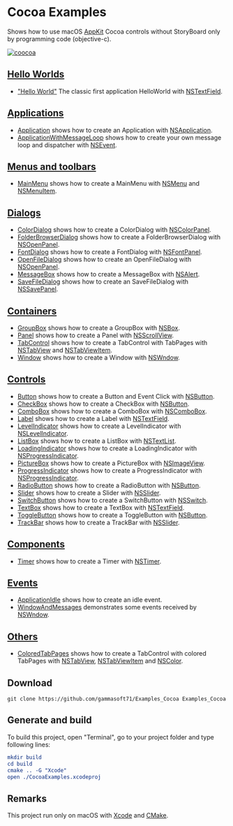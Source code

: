 
# Cocoa Examples

Shows how to use macOS [AppKit](https://developer.apple.com/documentation/appkit/) Cocoa controls without StoryBoard only by programming code (objective-c).

[![coocoa](docs/Pictures/cocoa_header.png)](https://gammasoft71.wixsite.com/gammasoft/cocoa)

## [Hello Worlds](src/HelloWorlds)

* ["Hello World"](src/HelloWorlds/HelloWorld/README.md) The classic first application HelloWorld with [NSTextField](https://developer.apple.com/documentation/appkit/nstextfield/).

## [Applications](src/Applications/README.md)

* [Application](src/Applications/Application/README.md) shows how to create an Application with [NSApplication](https://developer.apple.com/documentation/appkit/nsapplication/).
* [ApplicationWithMessageLoop](src/Applications/ApplicationWithMessageLoop/README.md) shows how to create your own message loop and dispatcher with [NSEvent](https://developer.apple.com/documentation/appkit/nsevent/).

## [Menus and toolbars](src/MenusAndTooolbars)

* [MainMenu](src/MenusAndToolbars/MainMenu/README.md) shows how to create a MainMenu with [NSMenu](https://developer.apple.com/documentation/appkit/nsmenu/) and [NSMenuItem](https://developer.apple.com/documentation/appkit/nsmenuitem/).

## [Dialogs](src/Dialogs/README.md)

* [ColorDialog](src/Dialogs/ColorDialog/README.md) shows how to create a ColorDialog with [NSColorPanel](https://developer.apple.com/documentation/appkit/nscolorpanel/).
* [FolderBrowserDialog](src/Dialogs/FolderBrowserDialog/README.md) shows how to create a FolderBrowserDialog with [NSOpenPanel](https://developer.apple.com/documentation/appkit/nsopenpanel/).
* [FontDialog](src/Dialogs/FontDialog/README.md) shows how to create a FontDialog with [NSFontPanel](https://developer.apple.com/documentation/appkit/nsfontpanel/).
* [OpenFileDialog](src/Dialogs/OpenFileDialog/README.md) shows how to create an OpenFileDialog with [NSOpenPanel](https://developer.apple.com/documentation/appkit/nsopenpanel/).
* [MessageBox](src/Dialogs/MessageBox/README.md) shows how to create a MessageBox with [NSAlert](https://developer.apple.com/documentation/appkit/nsalert/).
* [SaveFileDialog](src/Dialogs/SaveFileDialog/README.md) shows how to create an SaveFileDialog with [NSSavePanel](https://developer.apple.com/documentation/appkit/nssavepanel/).

## [Containers](src/Containers)

* [GroupBox](src/Containers/GroupBox/README.md) shows how to create a GroupBox with [NSBox](https://developer.apple.com/documentation/appkit/nsbox/).
* [Panel](src/Containers/Panel/README.md) shows how to create a Panel with [NSScrollView](https://developer.apple.com/documentation/appkit/nsscrollview/).
* [TabControl](src/Containers/TabControl/README.md) shows how to create a TabControl with TabPages with [NSTabView](https://developer.apple.com/documentation/appkit/nstabview/) and [NSTabViewItem](https://developer.apple.com/documentation/appkit/nstabviewitem/).
* [Window](src/Containers/Window/README.md) shows how to create a Window with [NSWndow](https://developer.apple.com/documentation/appkit/nswindow/).

## [Controls](src/Controls/README.md)

* [Button](src/Controls/Button/README.md) shows how to create a Button and Event Click with [NSButton](https://developer.apple.com/documentation/appkit/nsbutton/).
* [CheckBox](src/Controls/CheckBox/README.md) shows how to create a CheckBox with [NSButton](https://developer.apple.com/documentation/appkit/nsbutton/).
* [ComboBox](src/Controls/ComboBox/README.md) shows how to create a ComboBox with [NSComboBox](https://developer.apple.com/documentation/appkit/nscombobox/).
* [Label](src/Controls/Label/README.md) shows how to create a Label with [NSTextField](https://developer.apple.com/documentation/appkit/nstextfield/).
* [LevelIndicator](src/Controls/LevelIndicator/README.md) shows how to create a LevelIndicator with [NSLevelIndicator](https://developer.apple.com/documentation/appkit/nslevelindicator/).
* [ListBox](src/Controls/ListBox/README.md) shows how to create a ListBox with [NSTextList](https://developer.apple.com/documentation/uikit/nstextlist/).
* [LoadingIndicator](src/Controls/LoadingIndicator/README.md) shows how to create a LoadingIndicator with [NSProgressIndicator](https://developer.apple.com/documentation/appkit/nsprogressindicator/).
* [PictureBox](src/Controls/PictureBox/README.md) shows how to create a PictureBox with [NSImageView](https://developer.apple.com/documentation/appkit/nsimageview/).
* [ProgressIndicator](src/Controls/ProgressIndicator/README.md) shows how to create a ProgressIndicator with [NSProgressIndicator](https://developer.apple.com/documentation/appkit/nsprogressindicator/).
* [RadioButton](src/Controls/RadioButton/README.md) shows how to create a RadioButton with [NSButton](https://developer.apple.com/documentation/appkit/nsbutton/).
* [Slider](src/Controls/Slider/README.md) shows how to create a Slider with [NSSlider](https://developer.apple.com/documentation/appkit/nsslider/).
* [SwitchButton](src/Controls/SwitchButton/README.md) shows how to create a SwitchButton with [NSSwitch](https://developer.apple.com/documentation/appkit/nsswitch/).
* [TextBox](src/Controls/TextBox/README.md) shows how to create a TextBox with [NSTextField](https://developer.apple.com/documentation/appkit/nstextfield/).
* [ToggleButton](src/Controls/ToggleButton/README.md) shows how to create a ToggleButton with [NSButton](https://developer.apple.com/documentation/appkit/nsbutton/).
* [TrackBar](src/Controls/TrackBar/README.md) shows how to create a TrackBar with [NSSlider](https://developer.apple.com/documentation/appkit/nsslider/).

## [Components](src/Components/README.md)

* [Timer](src/Components/Timer/README.md) shows how to create a Timer with [NSTimer](https://developer.apple.com/documentation/foundation/nstimer/).

## [Events](src/Events)

* [ApplicationIdle](src/Events/ApplicationIdle/README.md) shows how to create an idle event.
* [WindowAndMessages](src/Events/WindowAndMessages/README.md) demonstrates some events received by [NSWndow](https://developer.apple.com/documentation/appkit/nswindow/).

## [Others](src/Others)

* [ColoredTabPages](src/Others/ColoredTabPages/README.md) shows how to create a TabControl with colored TabPages with [NSTabView](https://developer.apple.com/documentation/appkit/nstabview/), [NSTabViewItem](https://developer.apple.com/documentation/appkit/nstabviewitem/) and [NSColor](https://developer.apple.com/documentation/appkit/nscolor/).

## Download

``` shell
git clone https://github.com/gammasoft71/Examples_Cocoa Examples_Cocoa
```

## Generate and build

To build this project, open "Terminal", go to your project folder and type following lines:

``` cmake
mkdir build
cd build
cmake .. -G "Xcode"
open ./CocoaExamples.xcodeproj
```

## Remarks

This project run only on macOS with [Xcode](https://developer.apple.com/xcode) and [CMake](https://cmake.org).
